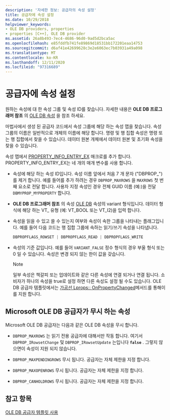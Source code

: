 ```yaml
---
description: '자세한 정보: 공급자의 속성 설정'
title: 공급자에 속성 설정
ms.date: 10/29/2018
helpviewer_keywords:
- OLE DB providers, properties
- properties [C++], OLE DB provider
ms.assetid: 26a8b493-7ec4-4686-96d0-9ad5d2bca5ac
ms.openlocfilehash: e85fddfb741fe89869d18531bb172201eaa14753
ms.sourcegitcommit: d6af41e42699628c3e2e6063ec7b03931a49a098
ms.translationtype: MT
ms.contentlocale: ko-KR
ms.lasthandoff: 12/11/2020
ms.locfileid: "97316689"
---
```

# <a name="setting-properties-in-your-provider"></a>공급자에 속성 설정

원하는 속성에 대 한 속성 그룹 및 속성 ID를 찾습니다. 자세한 내용은 **OLE DB 프로그래머 참조** 의 [OLE DB 속성](/previous-versions/windows/desktop/ms722734(v=vs.85)) 을 참조 하세요.

마법사에서 생성 된 공급자 코드에서 속성 그룹에 해당 하는 속성 맵을 찾습니다. 속성 그룹의 이름은 일반적으로 개체의 이름에 해당 합니다. 명령 및 행 집합 속성은 명령 또는 행 집합에서 찾을 수 있습니다. 데이터 원본 개체에서 데이터 원본 및 초기화 속성을 찾을 수 있습니다.

속성 맵에서 [PROPERTY_INFO_ENTRY_EX](./macros-for-ole-db-provider-templates.md#property_info_entry_ex) 매크로를 추가 합니다. PROPERTY_INFO_ENTRY_EX는 네 개의 매개 변수를 사용 합니다.

- 속성에 해당 하는 속성 ID입니다. 속성 이름 앞에서 처음 7 개 문자 ("DBPROP_")를 제거 합니다. 예를 들어를 추가 하려는 경우 `DBPROP_MAXROWS` 을 `MAXROWS` 첫 번째 요소로 전달 합니다. 사용자 지정 속성인 경우 전체 GUID 이름 (예:)을 전달 `DBMYPROP_MYPROPERTY` 합니다.

- **OLE DB 프로그래머 참조** 의 속성 [OLE DB](/previous-versions/windows/desktop/ms722734(v=vs.85)) 속성의 variant 형식입니다. 데이터 형식에 해당 하는 VT_ 유형 (예: VT_BOOL 또는 VT_I2)을 입력 합니다.

- 속성을 읽을 수 있고 쓸 수 있는지 여부와 속성이 속한 그룹을 나타내는 플래그입니다. 예를 들어 다음 코드는 행 집합 그룹에 속하는 읽기/쓰기 속성을 나타냅니다.

    ```cpp
    DBPROPFLAGS_ROWSET | DBPROPFLAGS_READ | DBPROPFLAGS_WRITE
    ```

- 속성의 기준 값입니다. 예를 들어 `VARIANT_FALSE` 정수 형식의 경우 부울 형식 또는 0 일 수 있습니다. 속성은 변경 되지 않는 한이 값을 갖습니다.

    > [!NOTE]
    > 일부 속성은 책갈피 또는 업데이트와 같은 다른 속성에 연결 되거나 연결 됩니다. 소비자가 하나의 속성을 true로 설정 하면 다른 속성도 설정 될 수도 있습니다. OLE DB 공급자 템플릿에서는 [가공선 Lprops:: OnPropertyChanged](./cutlprops-class.md#onpropertychanged)메서드를 통해이를 지원 합니다.

## <a name="properties-ignored-by-microsoft-ole-db-providers"></a>Microsoft OLE DB 공급자가 무시 하는 속성

Microsoft OLE DB 공급자는 다음과 같은 OLE DB 속성을 무시 합니다.

- `DBPROP_MAXROWS` 는 읽기 전용 공급자에 대해서만 작동 합니다. 여기서 `DBPROP_IRowsetChange` 및 `DBPROP_IRowsetUpdate` 는입니다 **`false`** . 그렇지 않으면이 속성이 지원 되지 않습니다.

- `DBPROP_MAXPENDINGROWS` 무시 됩니다. 공급자는 자체 제한을 지정 합니다.

- `DBPROP_MAXOPENROWS` 무시 됩니다. 공급자는 자체 제한을 지정 합니다.

- `DBPROP_CANHOLDROWS` 무시 됩니다. 공급자는 자체 제한을 지정 합니다.

## <a name="see-also"></a>참고 항목

[OLE DB 공급자 템플릿 사용](../../data/oledb/working-with-ole-db-provider-templates.md)
